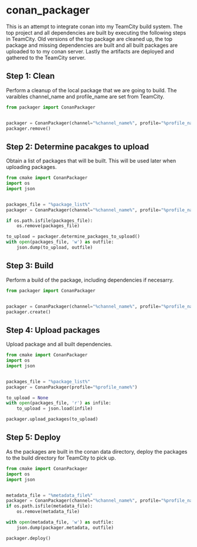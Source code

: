 # conan_packager

This is an attempt to integrate conan into my TeamCity build system. The top project and all dependencies are built by executing 
the following steps in TeamCity. Old versions of the top package are cleaned up, the top package and missing dependencies are built 
and all built packages are uploaded to to my conan server. Lastly the artifacts are deployed and gathered to the TeamCity server.

## Step 1: Clean

Perform a cleanup of the local package that we are going to build. The varaibles channel_name and profile_name are set from TeamCity.

```python
from packager import ConanPackager


packager = ConanPackager(channel="%channel_name%", profile="%profile_name%")
packager.remove()
```

## Step 2: Determine pacakges to upload

Obtain a list of packages that will be built. This will be used later when uploading packages.

```python
from cmake import ConanPackager
import os
import json


packages_file = "%package_list%"
packager = ConanPackager(channel="%channel_name%", profile="%profile_name%")

if os.path.isfile(packages_file):
    os.remove(packages_file)

to_upload = packager.determine_packages_to_upload()
with open(packages_file, 'w') as outfile:
    json.dump(to_upload, outfile)
```

## Step 3: Build

Perform a build of the package, including dependencies if necesarry.

```python
from packager import ConanPackager


packager = ConanPackager(channel="%channel_name%", profile="%profile_name%")
packager.create()
```

## Step 4: Upload packages

Upload package and all built dependencies.

```python
from cmake import ConanPackager
import os
import json


packages_file = "%package_list%"
packager = ConanPackager(profile="%profile_name%")

to_upload = None
with open(packages_file, 'r') as infile:
    to_upload = json.load(infile)

packager.upload_packages(to_upload)
```

## Step 5: Deploy

As the packages are built in the conan data directory, deploy the packages to the build directory for TeamCity to pick up.

```python
from cmake import ConanPackager
import os
import json


metadata_file = "%metadata_file%"
packager = ConanPackager(channel="%channel_name%", profile="%profile_name%")
if os.path.isfile(metadata_file):
    os.remove(metadata_file)

with open(metadata_file, 'w') as outfile:
    json.dump(packager.metadata, outfile)

packager.deploy()
```
